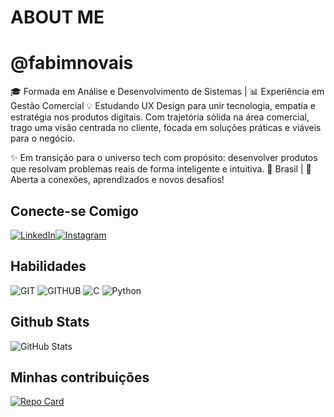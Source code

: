 # ABOUT ME
# @fabimnovais

🎓 Formada em Análise e Desenvolvimento de Sistemas | 📊 Experiência em Gestão Comercial
💡 Estudando UX Design para unir tecnologia, empatia e estratégia nos produtos digitais.
Com trajetória sólida na área comercial, trago uma visão centrada no cliente, focada em soluções práticas e viáveis para o negócio.

✨ Em transição para o universo tech com propósito: desenvolver produtos que resolvam problemas reais de forma inteligente e intuitiva.
📍 Brasil | 🚀 Aberta a conexões, aprendizados e novos desafios!



## Conecte-se Comigo

[![LinkedIn](https://img.shields.io/badge/LinkedIn-000?style=for-the-badge&logo=linkedin&logoColor=0E76A8)](https://www.linkedin.com/in/fabiana-novais-9b14197a/)[![Instagram](https://img.shields.io/badge/Instagram-000?style=for-the-badge&logo=instagram)](https://www.instagram.com/fabimnovais/)


## Habilidades

![GIT](https://img.shields.io/badge/Git-000?style=for-the-badge&logo=Git)
![GITHUB](https://img.shields.io/badge/GITHUB-000?style=for-the-badge&logo=GITHUB)
![C](https://img.shields.io/badge/C-000?style=for-the-badge&logo=c) ![Python](https://img.shields.io/badge/Python-000?style=for-the-badge&logo=python)


## Github Stats

![GitHub Stats](https://github-readme-stats.vercel.app/api?username=Fabimnovais&theme=transparent&bg_color=000&border_color=30A3DC&show_icons=true&icon_color=30A3DC&title_color=E94D5F&text_color=FFF)


## Minhas contribuições

[![Repo Card](https://github-readme-stats.vercel.app/api/pin/?username=fabimnovais&repo=dio-lab-open-source&bg_color=000&border_color=30A3DC&show_icons=true&icon_color=30A3DC&title_color=E94D5F&text_color=FFF)](https://github.com/fabimnovais/dio-lab-open-source) 
